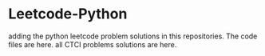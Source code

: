 # Leetcode-Python
adding the python leetcode problem solutions in this repositories. 
The code files are here. 
all CTCI problems solutions are here. 
  
 





















































































































































































































































































































































































































































































































































































































































































































































































































































































































































































































































































































































































































































































































































